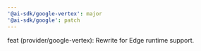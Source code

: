 ```yaml
---
'@ai-sdk/google-vertex': major
'@ai-sdk/google': patch
---
```


feat (provider/google-vertex): Rewrite for Edge runtime support.
